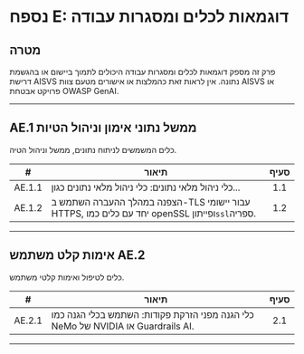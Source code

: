 # נספח E: דוגמאות לכלים ומסגרות עבודה

## מטרה

פרק זה מספק דוגמאות לכלים ומסגרות עבודה היכולים לתמוך ביישום או בהגשמת דרישת AISVS נתונה. אין לראות זאת כהמלצות או אישורים מטעם צוות AISVS או פרויקט אבטחת OWASP GenAI.

---

## AE.1 ממשל נתוני אימון וניהול הטיות

כלים המשמשים לניתוח נתונים, ממשל וניהול הטיה.

|   #    | תיאור                                                                                        | סעיף |
| :----: | -------------------------------------------------------------------------------------------- | :--: |
| AE.1.1 | כלי ניהול מלאי נתונים: כלי ניהול מלאי נתונים כגון...                                         | 1.1  |
| AE.1.2 | הצפנה במהלך ההעברה השתמש ב-TLS עבור יישומי HTTPS, יחד עם כלים כמו openSSL ופייתון`ssl`ספריה. | 1.2  |

---

## אימות קלט משתמש AE.2

כלים לטיפול ואימות קלטי משתמש.

|   #    | תיאור                                                                            | סעיף |
| :----: | -------------------------------------------------------------------------------- | :--: |
| AE.2.1 | כלי הגנה מפני הזרקת פקודות: השתמש בכלי הגנה כמו NeMo של NVIDIA או Guardrails AI. | 2.1  |

---

